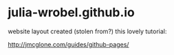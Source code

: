 # julia-wrobel.github.io

website layout created (stolen from?) this lovely tutorial:

http://jmcglone.com/guides/github-pages/
